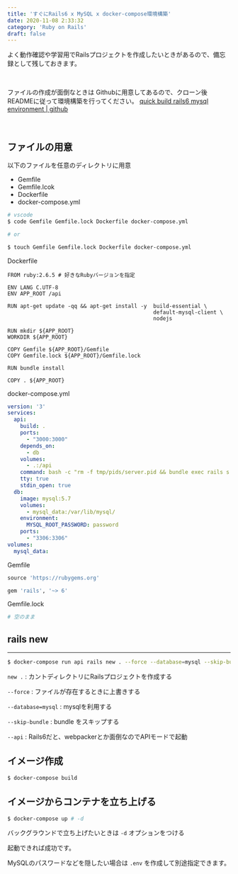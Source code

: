 ```yaml
---
title: 'すぐにRails6 x MySQL x docker-compose環境構築'
date: 2020-11-08 2:33:32
category: 'Ruby on Rails'
draft: false
---
```


よく動作確認や学習用でRailsプロジェクトを作成したいときがあるので、備忘録として残しておきます。

<br>

ファイルの作成が面倒なときは Githubに用意してあるので、クローン後READMEに従って環境構築を行ってください。
[quick build rails6 mysql environment | github](https://github.com/Ryutaro95/quick_build_rails6_mysql_envronment/tree/master)


<br>

## ファイルの用意


以下のファイルを任意のディレクトリに用意

- Gemfile
- Gemfile.lcok
- Dockerfile
- docker-compose.yml

```bash
# vscode
$ code Gemfile Gemfile.lock Dockerfile docker-compose.yml

# or

$ touch Gemfile Gemfile.lock Dockerfile docker-compose.yml
```

Dockerfile

```docker
FROM ruby:2.6.5 # 好きなRubyバージョンを指定

ENV LANG C.UTF-8
ENV APP_ROOT /api

RUN apt-get update -qq && apt-get install -y  build-essential \
                                              default-mysql-client \
                                              nodejs

RUN mkdir ${APP_ROOT}
WORKDIR ${APP_ROOT}

COPY Gemfile ${APP_ROOT}/Gemfile
COPY Gemfile.lock ${APP_ROOT}/Gemfile.lock

RUN bundle install

COPY . ${APP_ROOT}
```

docker-compose.yml

```yaml
version: '3'
services:
  api:
    build: .
    ports:
      - "3000:3000"
    depends_on:
      - db
    volumes:
      - .:/api
    command: bash -c "rm -f tmp/pids/server.pid && bundle exec rails s -p 3000 -b '0.0.0.0'"
    tty: true
    stdin_open: true
  db:
    image: mysql:5.7
    volumes:
      - mysql_data:/var/lib/mysql/
    environment:
      MYSQL_ROOT_PASSWORD: password
    ports:
      - "3306:3306"
volumes:
  mysql_data:
```

Gemfile

```ruby
source 'https://rubygems.org'

gem 'rails', '~> 6'
```

Gemfile.lock

```ruby
# 空のまま
```

## rails new

---

```bash
$ docker-compose run api rails new . --force --database=mysql --skip-bundle --api
```

`new .` : カントディレクトリにRailsプロジェクトを作成する

`--force` : ファイルが存在するときに上書きする

`--database=mysql` : mysqlを利用する

`--skip-bundle` : bundle をスキップする

`--api` : Rails6だと、webpackerとか面倒なのでAPIモードで起動

## イメージ作成



```bash
$ docker-compose build
```

## イメージからコンテナを立ち上げる


```bash
$ docker-compose up # -d
```

バックグラウンドで立ち上げたいときは `-d` オプションをつける

起動できれば成功です。

MySQLのパスワードなどを隠したい場合は `.env` を作成して別途指定できます。